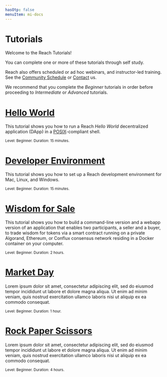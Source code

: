 ```yaml
---
hasOtp: false
menuItem: mi-docs
---
```


# Tutorials

Welcome to the Reach Tutorials! 

You can complete one or more of these tutorials through self study. 

Reach also offers scheduled or ad hoc webinars, and instructor-led training. See the [Community Schedule](/en/pages/community/) or [Contact](/en/pages/contact/) us. 

We recommend that you complete the *Beginner* tutorials in order before proceeding to *Intermediate* or *Advanced* tutorials.

# [Hello World](/en/books/essentials/tutorials/hello-world/)

This tutorial shows you how to run a Reach <em>Hello World</em> decentralized application (DApp) in a [POSIX](https://en.wikipedia.org/wiki/POSIX)-compliant shell.

<small>Level: Beginner. Duration: 15 minutes.</small>

# [Developer Environment](/en/books/essentials/tutorials/developer-environment/)

This tutorial shows you how to set up a Reach development environment for Mac, Linux, and Windows.

<small>Level: Beginner. Duration: 15 minutes.</small>

# [Wisdom for Sale](/en/books/essentials/tutorials/wisdom-for-sale/)

This tutorial shows you how to build a command-line version and a webapp version of an application that enables two participants, a seller and a buyer, to trade wisdom for tokens via a smart contract running on a private Algorand, Ethereum, or Conflux consensus network residing in a Docker container on your computer.

<small>Level: Beginner. Duration: 2 hours.</small>

# [Market Day](/en/books/essentials/tutorials/market-day/)

Lorem ipsum dolor sit amet, consectetur adipiscing elit, sed do eiusmod tempor incididunt ut labore et dolore magna aliqua. Ut enim ad minim veniam, quis nostrud exercitation ullamco laboris nisi ut aliquip ex ea commodo consequat.

<small>Level: Beginner. Duration: 1 hour.</small>

# [Rock Paper Scissors](/en/books/essentials/tutorials/rock-paper-scissors/)

Lorem ipsum dolor sit amet, consectetur adipiscing elit, sed do eiusmod tempor incididunt ut labore et dolore magna aliqua. Ut enim ad minim veniam, quis nostrud exercitation ullamco laboris nisi ut aliquip ex ea commodo consequat.

<small>Level: Beginner. Duration: 4 hours.</small>
